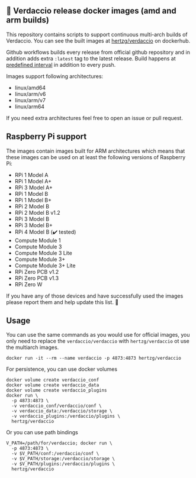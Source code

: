 🐋 Verdaccio release docker images (amd and arm builds)
---
This repository contains scripts to support continuous multi-arch builds of 
Verdaccio. You can see the built images at 
[hertzg/verdaccio](https://hub.docker.com/r/hertzg/verdaccio/tags) on dockerhub.

Github workflows builds every release from official github repository and in
addition adds extra `:latest` tag to the latest release. Build happens at
[predefined interval](https://github.com/hertzg/docker-verdaccio-multiarch/blob/master/.github/workflows/buildx.yml)
in addition to every push.

Images support following architectures:
* linux/amd64
* linux/arm/v6
* linux/arm/v7
* linux/arm64

If you need extra architectures feel free to open an issue or pull request.

## Raspberry Pi support
The images contain images built for ARM architectures which means that these
images can be used on at least the following versions of Raspberry Pi:

* RPi 1 Model A
* RPi 1 Model A+
* RPi 3 Model A+
* RPi 1 Model B
* RPi 1 Model B+
* RPi 2 Model B
* RPi 2 Model B v1.2
* RPi 3 Model B
* RPi 3 Model B+
* RPi 4 Model B (:heavy_check_mark: tested) 
* Compute Module 1
* Compute Module 3
* Compute Module 3 Lite
* Compute Module 3+
* Compute Module 3+ Lite
* RPi Zero PCB v1.2
* RPi Zero PCB v1.3
* RPi Zero W

If you have any of those devices and have successfully used the images please
report them and help update this list. :open_hands: 

## Usage

You can use the same commands as you would use for official images, you only
need to replace the `verdaccio/verdaccio` with `hertzg/verdaccio` ot use the 
multiarch images.

```shell script
docker run -it --rm --name verdaccio -p 4873:4873 hertzg/verdaccio
```

For persistence, you can use docker volumes

```shell script
docker volume create verdaccio_conf
docker volume create verdaccio_data
docker volume create verdaccio_plugins
docker run \
  -p 4873:4873 \
  -v verdaccio_conf/verdaccio/conf \
  -v verdaccio_data:/verdaccio/storage \
  -v verdaccio_plugins:/verdaccio/plugins \
  hertzg/verdaccio
```

Or you can use path bindings

```shell script
V_PATH=/path/for/verdaccio; docker run \
  -p 4873:4873 \
  -v $V_PATH/conf:/verdaccio/conf \
  -v $V_PATH/storage:/verdaccio/storage \
  -v $V_PATH/plugins:/verdaccio/plugins \
  hertzg/verdaccio
```
